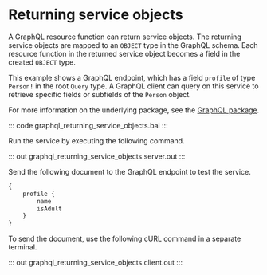 # Returning service objects

A GraphQL resource function can return service objects. The returning service objects are mapped to an `OBJECT` type in the GraphQL schema. Each resource function in the returned service object becomes a field in the created `OBJECT` type.

This example shows a GraphQL endpoint, which has a field `profile` of type `Person!` in the root `Query` type. A GraphQL client can query on this service to retrieve specific fields or subfields of the `Person` object.

For more information on the underlying package, see the [GraphQL package](https://lib.ballerina.io/ballerina/graphql/latest/).

::: code graphql_returning_service_objects.bal :::

Run the service by executing the following command.

::: out graphql_returning_service_objects.server.out :::

Send the following document to the GraphQL endpoint to test the service.

```graphql
{
    profile {
        name
        isAdult
    }
}
```

To send the document, use the following cURL command in a separate terminal.

::: out graphql_returning_service_objects.client.out :::
